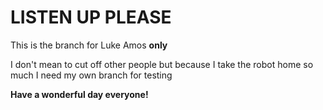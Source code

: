 # LISTEN UP PLEASE

This is the branch for Luke Amos **only**

I don't mean to cut off other people but because I take the robot home so much I need my own branch for testing

**Have a wonderful day everyone!**

